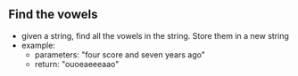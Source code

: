 
## Find the vowels

- given a string, find all the vowels in the string.  Store them in a new string
- example:
	- parameters: "four score and seven years ago"
	- return: "ouoeaeeeaao"
